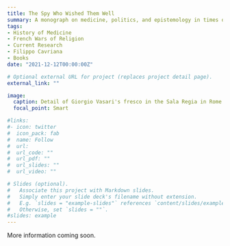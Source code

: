 ```yaml
---
title: The Spy Who Wished Them Well
summary: A monograph on medicine, politics, and epistemology in times of religious wars. 
tags: 
- History of Medicine
- French Wars of Religion
- Current Research
- Filippo Cavriana
- Books
date: "2021-12-12T00:00:00Z"

# Optional external URL for project (replaces project detail page).
external_link: ""

image:
  caption: Detail of Giorgio Vasari's fresco in the Sala Regia in Rome
  focal_point: Smart

#links:
#- icon: twitter
#  icon_pack: fab
#  name: Follow
#  url: 
#  url_code: ""
#  url_pdf: ""
#  url_slides: ""
#  url_video: ""

# Slides (optional).
#   Associate this project with Markdown slides.
#   Simply enter your slide deck's filename without extension.
#   E.g. `slides = "example-slides"` references `content/slides/example-slides.md`.
#   Otherwise, set `slides = ""`.
#slides: example
---
```


More information coming soon.

